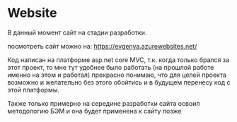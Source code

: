 # Website

В данный момент сайт на стадии разработки.

посмотреть сайт можно на: https://evgenya.azurewebsites.net/

Код написан на платформе asp.net core MVC, 
т.к. когда только брался за этот проект,
то мне тут удобнее было работать (на прошлой работе именно на этом и работал)
прекрасно понимаю, что для целей проекта возможно и желательно без этого обойтись
и в будущем перенесу код с этой платформы.


Также только примерно на середине разработки сайта освоил методологию БЭМ и она будет применена к сайту позже
